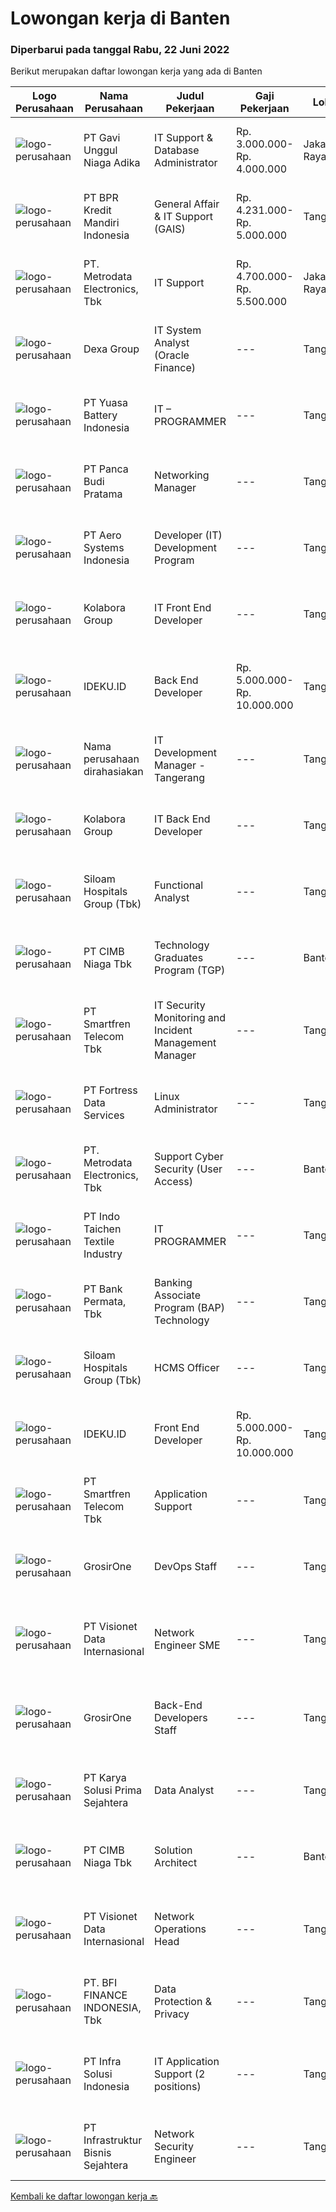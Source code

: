 
  # Lowongan kerja di Banten

  ### Diperbarui pada tanggal Rabu, 22 Juni 2022

  Berikut merupakan daftar lowongan kerja yang ada di Banten

  |Logo Perusahaan | Nama Perusahaan | Judul Pekerjaan | Gaji Pekerjaan | Lokasi | Deskripsi | Tanggal diunggah | Pranala |
  | -------------- | --------------- | --------------- | --------- | --------- | -------------- | ------- | ----------- |
  |![logo-perusahaan](https://image-service-cdn.seek.com.au/9323985d13b67e83f1bfea156b772da2fe816964/ee4dce1061f3f616224767ad58cb2fc751b8d2dc)|PT Gavi Unggul Niaga Adika|IT Support & Database Administrator|Rp. 3.000.000-Rp. 4.000.000|Jakarta Raya|Kualifikasi: Pendidikan D3/S1 Ilmu komputer, Teknik Informatika, sederajat Freshgraduate dipersilahkan melamar Mengerti baik Software ataupun Hardware...|Senin, 20 Juni 2022|https://www.jobstreet.co.id/id/job/it-support-database-administrator-3925923?token=0~c8086037-1e77-4742-8e21-97b85249eea9&sectionRank=1&jobId=jobstreet-id-job-3925923|
|![logo-perusahaan](https://image-service-cdn.seek.com.au/30bb5999850e50e9e01c4292216b6bbcae3f21e3/ee4dce1061f3f616224767ad58cb2fc751b8d2dc)|PT BPR Kredit Mandiri Indonesia|General Affair & IT Support (GAIS)|Rp. 4.231.000-Rp. 5.000.000|Tangerang|1. Diploma / S1 Teknik Informatika / Sistem Informasi2. Usia maksimal 35 tahun3. Memiliki motor4. Pengalaman kerja di bidang yang sama minimal 1...|Senin, 20 Juni 2022|https://www.jobstreet.co.id/id/job/general-affair-it-support-gais-3926308?token=0~c8086037-1e77-4742-8e21-97b85249eea9&sectionRank=2&jobId=jobstreet-id-job-3926308|
|![logo-perusahaan](https://image-service-cdn.seek.com.au/0d75518309b56a3cff39daa569b0ba02cc7a22f2/ee4dce1061f3f616224767ad58cb2fc751b8d2dc)|PT. Metrodata Electronics, Tbk|IT Support|Rp. 4.700.000-Rp. 5.500.000|Jakarta Raya|Kualifikasi Personnel: Minimal Diploma (D3) Ilmu Komputer, Sistem Informasi, Teknik Komputer atau Pendidikan setara. pengalaman minimal 1 tahun...|Senin, 20 Juni 2022|https://www.jobstreet.co.id/id/job/it-support-3926477?token=0~c8086037-1e77-4742-8e21-97b85249eea9&sectionRank=3&jobId=jobstreet-id-job-3926477|
|![logo-perusahaan](https://image-service-cdn.seek.com.au/20eb5457edc7fd869c083282c179a130802d98a0/ee4dce1061f3f616224767ad58cb2fc751b8d2dc)|Dexa Group|IT System Analyst (Oracle Finance)|---|Tangerang|Assist in interpreting business documents and develop use cases for development team Analyze and translate business needs into functional requirements...|Selasa, 21 Juni 2022|https://www.jobstreet.co.id/id/job/it-system-analyst-oracle-finance-3908768?token=0~c8086037-1e77-4742-8e21-97b85249eea9&sectionRank=4&jobId=jobstreet-id-job-3908768|
|![logo-perusahaan](https://image-service-cdn.seek.com.au/84e0e33cd910f6aed5b84a0392e6c806a229560e/ee4dce1061f3f616224767ad58cb2fc751b8d2dc)|PT Yuasa Battery Indonesia|IT – PROGRAMMER|---|Tangerang|Persyaratan: Berusia maksimal 30 tahun Pendidikan minimal S1 Teknik Informatika Pengalaman minimal 2 tahun di bidang nya Menguasai HTML 5, php...|Rabu, 22 Juni 2022|https://www.jobstreet.co.id/id/job/it-programmer-3928795?token=0~c8086037-1e77-4742-8e21-97b85249eea9&sectionRank=5&jobId=jobstreet-id-job-3928795|
|![logo-perusahaan](https://image-service-cdn.seek.com.au/dfcb51937632403de8b35f0658dafd50e2903844/ee4dce1061f3f616224767ad58cb2fc751b8d2dc)|PT Panca Budi Pratama|Networking Manager|---|Tangerang|Kualifikasi : Usia min 30 - 40 tahun Pendidikan min S1 Teknik Informatika / Sistem komputer Pengalaman min 5 tahun di programming Tanggung Jawab...|Selasa, 21 Juni 2022|https://www.jobstreet.co.id/id/job/networking-manager-3928509?token=0~c8086037-1e77-4742-8e21-97b85249eea9&sectionRank=6&jobId=jobstreet-id-job-3928509|
|![logo-perusahaan](https://image-service-cdn.seek.com.au/0190a5d48716d60cdf052bc8cc534ec63689c5a5/ee4dce1061f3f616224767ad58cb2fc751b8d2dc)|PT Aero Systems Indonesia|Developer (IT) Development Program|---|Tangerang|Minimum Bachelor Degree from related field Willing to join 1 year development program Has a good personality &amp; teamwork Eager to learn new...|Selasa, 21 Juni 2022|https://www.jobstreet.co.id/id/job/developer-it-development-program-3907815?token=0~c8086037-1e77-4742-8e21-97b85249eea9&sectionRank=7&jobId=jobstreet-id-job-3907815|
|![logo-perusahaan](https://image-service-cdn.seek.com.au/f357e28a68d888ef56b0a52ce54327c56b2b1360/ee4dce1061f3f616224767ad58cb2fc751b8d2dc)|Kolabora Group|IT Front End Developer|---|Tangerang|Do You Speak Code ?If you know you belong among the sharpest brains in the tech industry, this is your opportunity. Every day we run the risk of being...|Selasa, 21 Juni 2022|https://www.jobstreet.co.id/id/job/it-front-end-developer-3907883?token=0~c8086037-1e77-4742-8e21-97b85249eea9&sectionRank=8&jobId=jobstreet-id-job-3907883|
|![logo-perusahaan](https://image-service-cdn.seek.com.au/1a262e0092b96e58fe9ed65634a12378d0f43550/ee4dce1061f3f616224767ad58cb2fc751b8d2dc)|IDEKU.ID|Back End Developer|Rp. 5.000.000-Rp. 10.000.000|Tangerang|Requirements : Proven work experience as a Back-end developer with minimum 2 year professional experience Understanding of Software Development...|Selasa, 21 Juni 2022|https://www.jobstreet.co.id/id/job/back-end-developer-3909124?token=0~c8086037-1e77-4742-8e21-97b85249eea9&sectionRank=9&jobId=jobstreet-id-job-3909124|
|![logo-perusahaan](https://i.ibb.co/sqvTCh9/112815900-stock-vector-no-image-available-icon-flat-vector.webp)|Nama perusahaan dirahasiakan|IT Development Manager - Tangerang|---|Tangerang|Position Description :IT Manager will be responsible to lead, manage and control IT teams. Responsible to take care of IT System &amp; Infrastructure...|Minggu, 19 Juni 2022|https://www.jobstreet.co.id/id/job/it-development-manager-tangerang-3915159?token=0~c8086037-1e77-4742-8e21-97b85249eea9&sectionRank=10&jobId=jobstreet-id-job-3915159|
|![logo-perusahaan](https://image-service-cdn.seek.com.au/99df303a8c1628a67b96ef0fd51aa28ef0e2c75d/ee4dce1061f3f616224767ad58cb2fc751b8d2dc)|Kolabora Group|IT Back End Developer|---|Tangerang|Do You Speak Code ?If you know you belong among the sharpest brains in the tech industry, this is your opportunity. Every day we run the risk of being...|Sabtu, 18 Juni 2022|https://www.jobstreet.co.id/id/job/it-back-end-developer-3906612?token=0~c8086037-1e77-4742-8e21-97b85249eea9&sectionRank=11&jobId=jobstreet-id-job-3906612|
|![logo-perusahaan](https://image-service-cdn.seek.com.au/431745bcf5bb8f03b3acaed4042a9004c71690d6/ee4dce1061f3f616224767ad58cb2fc751b8d2dc)|Siloam Hospitals Group (Tbk)|Functional Analyst|---|Tangerang|Job Descriptions: Analyze an organization and design its processes and system Assessing the business model and its integration with technology...|Selasa, 21 Juni 2022|https://www.jobstreet.co.id/id/job/functional-analyst-3927562?token=0~c8086037-1e77-4742-8e21-97b85249eea9&sectionRank=12&jobId=jobstreet-id-job-3927562|
|![logo-perusahaan](https://image-service-cdn.seek.com.au/2c6f6f12cb15b08239744ca7630b97fee07e84ce/ee4dce1061f3f616224767ad58cb2fc751b8d2dc)|PT CIMB Niaga Tbk|Technology Graduates Program (TGP)|---|Banten|Job DescriptionTechnology Graduates Program (TGP) is a program designed to develop young-enthusiastic candidates to start their career in IT. The...|Selasa, 21 Juni 2022|https://www.jobstreet.co.id/id/job/technology-graduates-program-tgp-3928533?token=0~c8086037-1e77-4742-8e21-97b85249eea9&sectionRank=13&jobId=jobstreet-id-job-3928533|
|![logo-perusahaan](https://image-service-cdn.seek.com.au/e33a62a047a936b13377186fb2f8be447b852b49/ee4dce1061f3f616224767ad58cb2fc751b8d2dc)|PT Smartfren Telecom Tbk|IT Security Monitoring and Incident Management Manager|---|Tangerang|Establish threat management platform through Security Information and Event System (SIEM) solution Conduct regular test to measure and improve SIEM...|Selasa, 21 Juni 2022|https://www.jobstreet.co.id/id/job/it-security-monitoring-and-incident-management-manager-3927583?token=0~c8086037-1e77-4742-8e21-97b85249eea9&sectionRank=14&jobId=jobstreet-id-job-3927583|
|![logo-perusahaan](https://image-service-cdn.seek.com.au/00c62ed60092471e814a3121b044836d75a09ccc/ee4dce1061f3f616224767ad58cb2fc751b8d2dc)|PT Fortress Data Services|Linux Administrator|---|Tangerang|Job Description : Manage and Support Temenos Environment. Planning &amp; performing database server installation. Performing application and database...|Selasa, 21 Juni 2022|https://www.jobstreet.co.id/id/job/linux-administrator-3928118?token=0~c8086037-1e77-4742-8e21-97b85249eea9&sectionRank=15&jobId=jobstreet-id-job-3928118|
|![logo-perusahaan](https://image-service-cdn.seek.com.au/0d75518309b56a3cff39daa569b0ba02cc7a22f2/ee4dce1061f3f616224767ad58cb2fc751b8d2dc)|PT. Metrodata Electronics, Tbk|Support Cyber Security (User Access)|---|Banten|Cakupan kerja :1.	Mengelola peminjaman UserID Khusus, yaitu :  membuat UserID Khusus baru Pada Server AD, Email Server, dan Total Privileged Access...|Senin, 20 Juni 2022|https://www.jobstreet.co.id/id/job/support-cyber-security-user-access-3925427?token=0~c8086037-1e77-4742-8e21-97b85249eea9&sectionRank=16&jobId=jobstreet-id-job-3925427|
|![logo-perusahaan](https://image-service-cdn.seek.com.au/7680347e8d792724dd9d2d3172fd6020989150d6/ee4dce1061f3f616224767ad58cb2fc751b8d2dc)|PT Indo Taichen Textile Industry|IT PROGRAMMER|---|Tangerang|Job Descriptions: Handle Full Stack develop to department request Develop, maintain and support web application existing &amp; new project Create a...|Senin, 20 Juni 2022|https://www.jobstreet.co.id/id/job/it-programmer-3925807?token=0~c8086037-1e77-4742-8e21-97b85249eea9&sectionRank=17&jobId=jobstreet-id-job-3925807|
|![logo-perusahaan](https://image-service-cdn.seek.com.au/12a3a2140ce85c2454cb71ba5502f4a7a535d8db/ee4dce1061f3f616224767ad58cb2fc751b8d2dc)|PT Bank Permata, Tbk|Banking Associate Program (BAP) Technology|---|Tangerang|Banking Associate Program Technology (BAP Tech) is a one-year training program covering class-room training, on-the-job learning and coaching by...|Selasa, 21 Juni 2022|https://www.jobstreet.co.id/id/job/banking-associate-program-bap-technology-3928087?token=0~c8086037-1e77-4742-8e21-97b85249eea9&sectionRank=18&jobId=jobstreet-id-job-3928087|
|![logo-perusahaan](https://image-service-cdn.seek.com.au/431745bcf5bb8f03b3acaed4042a9004c71690d6/ee4dce1061f3f616224767ad58cb2fc751b8d2dc)|Siloam Hospitals Group (Tbk)|HCMS Officer|---|Tangerang|The incumbent will work closely with Human Resources Information System team and will be involved in HR System projectJob Requirements: Bachelor...|Senin, 20 Juni 2022|https://www.jobstreet.co.id/id/job/hcms-officer-3925973?token=0~c8086037-1e77-4742-8e21-97b85249eea9&sectionRank=19&jobId=jobstreet-id-job-3925973|
|![logo-perusahaan](https://image-service-cdn.seek.com.au/1a262e0092b96e58fe9ed65634a12378d0f43550/ee4dce1061f3f616224767ad58cb2fc751b8d2dc)|IDEKU.ID|Front End Developer|Rp. 5.000.000-Rp. 10.000.000|Tangerang|Requirements : At least 2 years of experience in building apps using Angular (https://angular.io/) Angular lifecycles, and to implement lazy-loading...|Selasa, 21 Juni 2022|https://www.jobstreet.co.id/id/job/front-end-developer-3909107?token=0~c8086037-1e77-4742-8e21-97b85249eea9&sectionRank=20&jobId=jobstreet-id-job-3909107|
|![logo-perusahaan](https://image-service-cdn.seek.com.au/e33a62a047a936b13377186fb2f8be447b852b49/ee4dce1061f3f616224767ad58cb2fc751b8d2dc)|PT Smartfren Telecom Tbk|Application Support|---|Tangerang|As a team, must responsible for 38 applications (MySmartfren, Payment Aggregator, smartfren.com, AOTA, etc) Support CRF, discuss and resolve system...|Senin, 20 Juni 2022|https://www.jobstreet.co.id/id/job/application-support-3925962?token=0~c8086037-1e77-4742-8e21-97b85249eea9&sectionRank=21&jobId=jobstreet-id-job-3925962|
|![logo-perusahaan](https://image-service-cdn.seek.com.au/f54c224dc67a2b277b3ed49a1cf94eee3f22adbf/ee4dce1061f3f616224767ad58cb2fc751b8d2dc)|GrosirOne|DevOps Staff|---|Tangerang|Kualifikasi Pekerjaan: Minimal lulusan S1 jurusan Ilmu Komputer, Teknik, dsb. Memiliki pengalaman minimal 1-2 tahun di bidang serupa Ahli dalam...|Minggu, 19 Juni 2022|https://www.jobstreet.co.id/id/job/devops-staff-3915671?token=0~c8086037-1e77-4742-8e21-97b85249eea9&sectionRank=22&jobId=jobstreet-id-job-3915671|
|![logo-perusahaan](https://image-service-cdn.seek.com.au/84d23b3586ee4efd70ea62878095fcc6b1639e33/ee4dce1061f3f616224767ad58cb2fc751b8d2dc)|PT Visionet Data Internasional|Network Engineer SME|---|Tangerang|Deskripsi Pekerjaan:1.      Mengembangkan teknologi yang digunakan terkait dengan sistem yang digunakan untuk mendapatkan reliability sistem yang...|Minggu, 19 Juni 2022|https://www.jobstreet.co.id/id/job/network-engineer-sme-3915783?token=0~c8086037-1e77-4742-8e21-97b85249eea9&sectionRank=23&jobId=jobstreet-id-job-3915783|
|![logo-perusahaan](https://image-service-cdn.seek.com.au/f54c224dc67a2b277b3ed49a1cf94eee3f22adbf/ee4dce1061f3f616224767ad58cb2fc751b8d2dc)|GrosirOne|Back-End Developers Staff|---|Tangerang|Kualifikasi Pekerjaan: Minimal lulusan S1 jurusan Teknologi Informatika Fasih menggunakan NodeJs atau PHP Memiliki pemahaman terkait flow, teknik dan...|Minggu, 19 Juni 2022|https://www.jobstreet.co.id/id/job/back-end-developers-staff-3915718?token=0~c8086037-1e77-4742-8e21-97b85249eea9&sectionRank=24&jobId=jobstreet-id-job-3915718|
|![logo-perusahaan](https://image-service-cdn.seek.com.au/bb0f2c313297f2db3d497466b95d7da85644edc0/ee4dce1061f3f616224767ad58cb2fc751b8d2dc)|PT Karya Solusi Prima Sejahtera|Data Analyst|---|Tangerang|Kualifikasi: Minimal D3 teknik komputer/Sistem Informasi Mengetahui sistemn hukum large number, tes jumlah ranking, regresi, perkiraan Dapat...|Senin, 20 Juni 2022|https://www.jobstreet.co.id/id/job/data-analyst-3927106?token=0~c8086037-1e77-4742-8e21-97b85249eea9&sectionRank=25&jobId=jobstreet-id-job-3927106|
|![logo-perusahaan](https://image-service-cdn.seek.com.au/2c6f6f12cb15b08239744ca7630b97fee07e84ce/ee4dce1061f3f616224767ad58cb2fc751b8d2dc)|PT CIMB Niaga Tbk|Solution Architect|---|Banten|Roles &amp; Responsibilities: Analyze IT Project and giving advise for the best IT Solution based on requirements, budget and timeline Produce high...|Minggu, 19 Juni 2022|https://www.jobstreet.co.id/id/job/solution-architect-3914831?token=0~c8086037-1e77-4742-8e21-97b85249eea9&sectionRank=26&jobId=jobstreet-id-job-3914831|
|![logo-perusahaan](https://image-service-cdn.seek.com.au/84d23b3586ee4efd70ea62878095fcc6b1639e33/ee4dce1061f3f616224767ad58cb2fc751b8d2dc)|PT Visionet Data Internasional|Network Operations Head|---|Tangerang|Deskrip	si Pekerjaan:1. 	Mengembangkan teknologi yang digunakan terkait dengan sistem yang digunakan untuk mendapatkan reliability sistem yang tinggi...|Sabtu, 18 Juni 2022|https://www.jobstreet.co.id/id/job/network-operations-head-3906290?token=0~c8086037-1e77-4742-8e21-97b85249eea9&sectionRank=27&jobId=jobstreet-id-job-3906290|
|![logo-perusahaan](https://image-service-cdn.seek.com.au/a6cf0c9900691813db703a94c273f5c310cd3774/ee4dce1061f3f616224767ad58cb2fc751b8d2dc)|PT. BFI FINANCE INDONESIA, Tbk|Data Protection & Privacy|---|Tangerang|Melakukan penjagaan kualitas data pada sistem IT Mereview dan mengusulkan perbaikan validasi data Mengontrol keamanan dan privacy data Mengelola...|Sabtu, 18 Juni 2022|https://www.jobstreet.co.id/id/job/data-protection-privacy-3913723?token=0~c8086037-1e77-4742-8e21-97b85249eea9&sectionRank=28&jobId=jobstreet-id-job-3913723|
|![logo-perusahaan](https://image-service-cdn.seek.com.au/1d28508741a18a8787327f3864aa8fb63be75845/ee4dce1061f3f616224767ad58cb2fc751b8d2dc)|PT Infra Solusi Indonesia|IT Application Support (2 positions)|---|Tangerang|Maintain and Support Application such as : Billing System, BSS/OSS System, CRM System, Linknet/Firstmedia Mobile Application; Must able to identified...|Jumat, 17 Juni 2022|https://www.jobstreet.co.id/id/job/it-application-support-2-positions-3924246?token=0~c8086037-1e77-4742-8e21-97b85249eea9&sectionRank=29&jobId=jobstreet-id-job-3924246|
|![logo-perusahaan](https://image-service-cdn.seek.com.au/a873fba6d62360e36e4fdd2e74d6297a2810d19d/ee4dce1061f3f616224767ad58cb2fc751b8d2dc)|PT Infrastruktur Bisnis Sejahtera|Network Security Engineer|---|Tangerang|Requirement: Bachelor degree (S1) with minimum 2 years experience in Network and Security implementation CISSP / CISM / CompTIA Sec / GSEC / CCIE /...|Minggu, 19 Juni 2022|https://www.jobstreet.co.id/id/job/network-security-engineer-3915622?token=0~c8086037-1e77-4742-8e21-97b85249eea9&sectionRank=30&jobId=jobstreet-id-job-3915622|


  [Kembali ke daftar lowongan kerja 🔙](../README.md#daftar-lowongan-kerja)
  